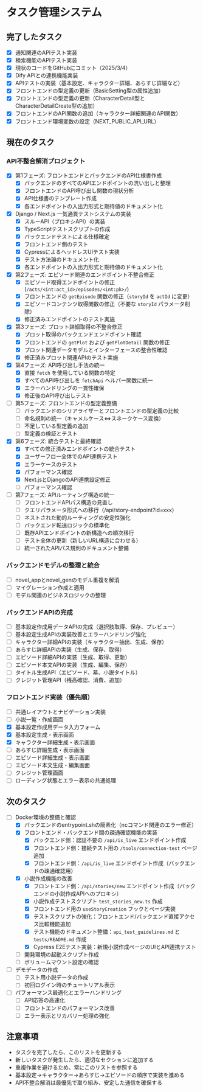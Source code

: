 # タスク管理システム

## 完了したタスク

- [x] 通知関連のAPIテスト実装
- [x] 検索機能のAPIテスト実装
- [x] 現状のコードをGitHubにコミット（2025/3/4）
- [x] Dify APIとの連携機能実装
- [x] APIテストの実装（基本設定、キャラクター詳細、あらすじ詳細など）
- [x] フロントエンドの型定義の更新（BasicSetting型の属性追加）
- [x] フロントエンドの型定義の更新（CharacterDetail型とCharacterDetailCreate型の追加）
- [x] フロントエンドのAPI関数の追加（キャラクター詳細関連のAPI関数）
- [x] フロントエンド環境変数の設定（NEXT_PUBLIC_API_URL）

## 現在のタスク

### API不整合解消プロジェクト

- [x] 第1フェーズ: フロントエンドとバックエンドのAPI仕様書作成
  - [x] バックエンドのすべてのAPIエンドポイントの洗い出しと整理
  - [x] フロントエンドのAPI呼び出し関数の現状分析
  - [x] API仕様書のテンプレート作成
  - [x] 各エンドポイントの入出力形式と期待値のドキュメント化

- [x] Django / Next.js 一気通貫テストシステムの実装
  - [x] スルーAPI（プロキシAPI）の実装
  - [x] TypeScriptテストスクリプトの作成
  - [x] バックエンドテストによる仕様確定
  - [x] フロントエンド側のテスト
  - [x] CypressによるヘッドレスUIテスト実装
  - [x] テスト方法論のドキュメント化
  - [x] 各エンドポイントの入出力形式と期待値のドキュメント化

- [x] 第2フェーズ: エピソード関連のエンドポイント不整合修正
  - [x] エピソード取得エンドポイントの修正 (`/acts/<int:act_id>/episodes/<int:pk>/`)
  - [x] フロントエンドの `getEpisode` 関数の修正（`storyId` を `actId` に変更）
  - [x] エピソードコンテンツ取得関数の修正（不要な `storyId` パラメータ削除）
  - [x] 修正済みエンドポイントのテスト実施

- [x] 第3フェーズ: プロット詳細取得の不整合修正
  - [x] プロット取得のバックエンドエンドポイント確認
  - [x] フロントエンドの `getPlot` および `getPlotDetail` 関数の修正
  - [x] プロット関連データモデルとインターフェースの整合性確認
  - [x] 修正済みプロット関連APIのテスト実施

- [x] 第4フェーズ: API呼び出し手法の統一
  - [x] 直接 `fetch` を使用している関数の特定
  - [x] すべてのAPI呼び出しを `fetchApi` ヘルパー関数に統一
  - [x] エラーハンドリングの一貫性確保
  - [x] 修正後のAPI呼び出しテスト

- [ ] 第5フェーズ: フロントエンドの型定義整備
  - [ ] バックエンドのシリアライザーとフロントエンドの型定義の比較
  - [ ] 命名規則の統一（キャメルケース⇔スネークケース変換）
  - [ ] 不足している型定義の追加
  - [ ] 型定義の検証とテスト
- [x] 第6フェーズ: 統合テストと最終確認
  - [x] すべての修正済みエンドポイントの統合テスト
  - [x] ユーザーフロー全体でのAPI連携テスト
  - [x] エラーケースのテスト
  - [x] パフォーマンス確認
  - [x] Next.jsとDjangoのAPI連携設定修正
  - [ ] パフォーマンス確認

- [ ] 第7フェーズ: APIルーティング構造の統一
  - [ ] フロントエンドAPIパス構造の見直し
  - [ ] クエリパラメータ形式への移行（/api/story-endpoint?id=xxx）
  - [ ] ネストされた動的ルーティングの安定性強化
  - [ ] バックエンド転送ロジックの標準化
  - [ ] 既存APIエンドポイントの新構造への順次移行
  - [ ] テスト全体の更新（新しいURL構造に合わせる）
  - [ ] 統一されたAPIパス規則のドキュメント整備

### バックエンドモデルの整理と統合

- [ ] novel_appとnovel_genのモデル重複を解消
- [ ] マイグレーション作成と適用
- [ ] モデル関連のビジネスロジックの整理

### バックエンドAPIの完成

- [ ] 基本設定作成用データAPIの完成（選択肢取得、保存、プレビュー）
- [ ] 基本設定生成APIの実装改善とエラーハンドリング強化
- [ ] キャラクター詳細APIの実装（キャラクター抽出、生成、保存）
- [ ] あらすじ詳細APIの実装（生成、保存、取得）
- [ ] エピソード詳細APIの実装（生成、取得、更新）
- [ ] エピソード本文APIの実装（生成、編集、保存）
- [ ] タイトル生成API（エピソード、幕、小説タイトル）
- [ ] クレジット管理API（残高確認、消費、追加）

### フロントエンド実装（優先順）

- [ ] 共通レイアウトとナビゲーション実装
- [ ] 小説一覧・作成画面
- [x] 基本設定作成用データ入力フォーム
- [x] 基本設定生成・表示画面
- [x] キャラクター詳細生成・表示画面
- [ ] あらすじ詳細生成・表示画面
- [ ] エピソード詳細生成・表示画面
- [ ] エピソード本文生成・編集画面
- [ ] クレジット管理画面
- [ ] ローディング状態とエラー表示の共通処理

## 次のタスク

- [ ] Docker環境の整備と確認
  - [x] バックエンドのentrypoint.shの簡素化（ncコマンド関連のエラー修正）
  - [x] フロントエンド・バックエンド間の疎通確認機能の実装
    - [x] バックエンド側：認証不要の `/api/is_live` エンドポイント作成
    - [x] フロントエンド側：接続テスト用の `/tools/connection-test` ページ追加
    - [x] フロントエンド側：`/api/is_live` エンドポイント作成（バックエンドの疎通確認用）
  - [x] 小説作成機能の改善
    - [x] フロントエンド側：`/api/stories/new` エンドポイント作成（バックエンドの小説作成APIへのプロキシ）
    - [x] 小説作成テストスクリプト `test_stories_new.ts` 作成
    - [x] フロントエンド用の `useStoryCreation` フックとページ実装
    - [x] テストスクリプトの強化：フロントエンド/バックエンド直接アクセス比較機能追加
    - [x] テスト機能のドキュメント整備：`api_test_guidelines.md` と `tests/README.md` 作成
    - [x] Cypress E2Eテスト実装：新規小説作成ページのUIとAPI連携テスト
  - [ ] 開発環境の起動スクリプト作成
  - [ ] ボリュームマウント設定の確認

- [ ] デモデータの作成
  - [ ] テスト用小説データの作成
  - [ ] 初回ログイン時のチュートリアル表示

- [ ] パフォーマンス最適化とエラーハンドリング
  - [ ] API応答の高速化
  - [ ] フロントエンドのパフォーマンス改善
  - [ ] エラー表示とリカバリー処理の強化

## 注意事項

- タスクを完了したら、このリストを更新する
- 新しいタスクが発生したら、適切なセクションに追加する
- 重複作業を避けるため、常にこのリストを参照する
- 基本設定→キャラクター→あらすじ→エピソードの順序で実装を進める
- API不整合解消は最優先で取り組み、安定した通信を確保する
